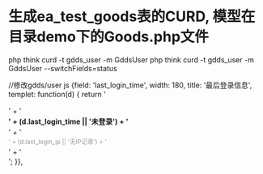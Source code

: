 # 生成ea_test_goods表的CURD, 模型在目录demo下的Goods.php文件
php think curd -t gdds_user -m GddsUser
php think curd -t gdds_user -m GddsUser --switchFields=status

//修改gdds/user  js
                    {field: 'last_login_time', width: 180, title: '最后登录信息', templet: function(d) {
                        return '<div style="line-height: 1.5;">' + 
                               '<div style="font-weight: bold;">' + (d.last_login_time || '未登录') + '</div>' + 
                               '<div style="color: #999; font-size: 12px;">' + (d.last_login_ip || '无IP记录') + '</div>' + 
                               '</div>';
                    }},